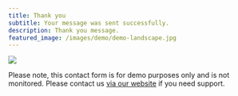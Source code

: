 ```yaml
---
title: Thank you
subtitle: Your message was sent successfully.
description: Thank you message.
featured_image: /images/demo/demo-landscape.jpg
---
```


![](/images/demo/about.jpg)

Please note, this contact form is for demo purposes only and is not monitored. Please contact us [via our website](https://jekyllthemes.io) if you need support.
